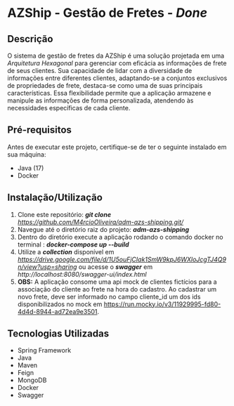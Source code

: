 # AZShip - Gestão de Fretes - *Done*

## Descrição
O sistema de gestão de fretes da AZShip é uma solução projetada em uma *Arquitetura Hexagonal* para gerenciar com eficácia as informações de frete de seus clientes. Sua capacidade de lidar com a diversidade de informações entre diferentes clientes, adaptando-se a conjuntos exclusivos de propriedades de frete, destaca-se como uma de suas principais características. Essa flexibilidade permite que a aplicação armazene e manipule as informações de forma personalizada, atendendo às necessidades específicas de cada cliente.

## Pré-requisitos
Antes de executar este projeto, certifique-se de ter o seguinte instalado em sua máquina:
- Java (17)
- Docker

## Instalação/Utilização
1. Clone este repositório: ***git clone*** *https://github.com/M4rcioOliveira/adm-azs-shipping.git/*
2. Navegue até o diretório raiz do projeto:  ***adm-azs-shipping***
3. Dentro do diretório execute a aplicação rodando o comando docker no terminal : ***docker-compose up --build***
4. Utilize a ***collection*** disponível em *https://drive.google.com/file/d/1U5ouFjCIak1SmW9kpJ6WXloJcgTJ4Q9n/view?usp=sharing* ou acesse o ***swagger*** em *http://localhost:8080/swagger-ui/index.html*
5. **OBS:** A aplicação consome uma api mock de clientes fictícios para a associação do cliente ao frete na hora do cadastro. Ao cadastrar um novo frete, deve ser informado no campo cliente_id um dos  ids disponibilizados no mock em https://run.mocky.io/v3/11929995-fd80-4d4d-8944-ad72ea9e3501.

## Tecnologias Utilizadas
- Spring Framework
- Java
- Maven
- Feign
- MongoDB
- Docker
- Swagger
